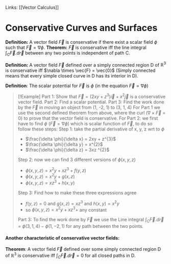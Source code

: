 Links: [[Vector Calculus]]

# Conservative Curves and Surfaces

**Definition:** A vector field $\vec{F}$ is conservative if there exist a scalar field $\phi$ such that $\vec{F}=\nabla \phi$.
	**Theorem:** $\vec{F}$ is conservative iff the line integral $\int _{C} \vec{F}. d \vec{r}$ between any two points is independent of path C.

**Definition:** A vector field $\vec{F}$ defined over a simply connected region D of $\mathbb{R}^{3}$ is conservative iff $\nabla \times \vec{F} = \vec{0}$ (Simply connected means that every simple closed curve in D has its interior in D).


**Definition**: The scalar potential for $\vec{F}$ is $\phi$ (in the equation $\vec{F}=\nabla \phi$)

>[!Example]
> Part 1: Show that $\vec{F}=(2xy + z^{3})\vec{i}+x^{2}\vec{j}$ is a conservative vector field.
> Part 2: Find a scalar potential.
> Part 3: Find the work done by the $\vec{F}$ in moving an object from (1, -2, 1) to (3, 1, 4)
> For Part 1 we use the second defined theorem from above, where the curl ($\nabla \times \vec{F}$ = 0) to prove that the vector field is conservative.
> For Part 2: we first have to find $\phi$ ($\vec{F} = \nabla \phi$) which is scalar function of $\vec{F}$, to do so follow these steps:
> Step 1: take the partial derivative of x, y, z wrt to $\phi$
> - $\frac{\delta \phi}{\delta x} = 2xy + z^{3}$
> - $\frac{\delta \phi}{\delta y} = x^{2}$
> - $\frac{\delta \phi}{\delta z} = 3xz ^{2}$
> 
>Step 2: now we can find 3 different versions of $\phi(x, y, z)$
> - $\phi (x, y, z) = x^{2}y+xz ^{3} +f(y, z)$
> - $\phi (x, y, z) = x^{2}y+g(x,z)$
> - $\phi (x, y, z) = xz ^{3} + h(x, y)$ 
> 
> Step 3: Find how to make these three expressions agree
> - $f(y, z) = 0$ and $g(x, z) = xz ^{3}$ and $h(x, y) = x^{2}y$
> - so $\phi (x, y, z) = x^{2}y + xz ^{3}+$ any constant
> 
> Part 3: To find the work done by $\vec{F}$ we use the Line integral $\int _{C} \vec{F}.d \vec{r}$ = $\phi(3, 1 ,4) - \phi(1,-2,1)$ for any path between the two points. 
>  

#### Another characteristic of conservative vector fields:
**Theorem**: A vector field $\vec{F}$ defined over some simply connected region D of $\mathbb{R} ^{3}$ is conservative iff $\int _{C} \vec{F}.d \vec{r} = 0$ for all closed paths in D.
